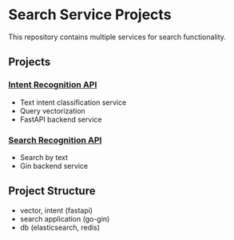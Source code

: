 # Search Service Projects

This repository contains multiple services for search functionality.

## Projects

### [Intent Recognition API](/fastapi/intent-recognition-api/README.md)
- Text intent classification service
- Query vectorization
- FastAPI backend service

### [Search Recognition API](/recommendation/README.md)
- Search by text
- Gin backend service

## Project Structure
- vector, intent (fastapi)
- search application (go-gin)
- db (elasticsearch, redis)